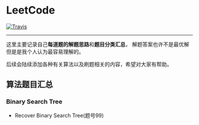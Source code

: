 # LeetCode
[![Travis](https://img.shields.io/badge/language-Java-blue.svg)]()

---
这里主要记录自己**每道题的解题思路**和**题目分类汇总**，
解题答案也许不是最优解但是是我个人认为最容易理解的。

后续会陆续添加各种有关算法以及刷题相关的内容，希望对大家有帮助。

## 算法题目汇总
### Binary Search Tree
- Recover Binary Search Tree(题号99)


